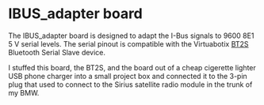IBUS_adapter board
==================

The IBUS_adapter board is designed to adapt the I-Bus signals to
9600 8E1 5 V serial levels. The serial pinout is compatible with
the Virtuabotix [BT2S] Bluetooth Serial Slave device.

I stuffed this board, the BT2S, and the board out of a cheap
cigerette lighter USB phone charger into a small project box
and connected it to the 3-pin plug that used to connect to
the Sirius satellite radio module in the trunk of my BMW.

  [bt2s]: https://www.virtuabotix.com/?page_id=3117&productid=609224531705
